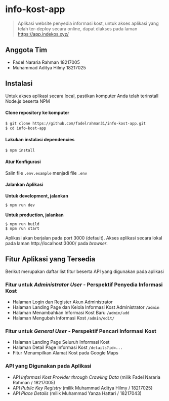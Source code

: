 # info-kost-app

> Aplikasi website penyedia informasi kost, untuk akses aplikasi yang telah ter-deploy secara online, dapat diakses pada laman https://app.indekos.xyz/

## Anggota Tim
- Fadel Nararia Rahman 18217005
- Muhammad Aditya Hilmy 18217025

## Instalasi

Untuk akses aplikasi secara local, pastikan komputer Anda telah terinstall Node.js beserta NPM

#### Clone repository ke komputer
```bash
$ git clone https://github.com/fadelrahman31/info-kost-app.git
$ cd info-kost-app
```

#### Lakukan instalasi dependencies
```bash
$ npm install
```

#### Atur Konfigurasi
Salin file `.env.example` menjadi file `.env`

#### Jalankan Aplikasi
**Untuk development, jalankan**
```bash
$ npm run dev
```

**Untuk production, jalankan**
```
$ npm run build
$ npm run start
```

Aplikasi akan berjalan pada port 3000 (default). Akses aplikasi secara lokal pada laman http://localhost:3000/ pada *browser*.

## Fitur Aplikasi yang Tersedia
Berikut merupakan daftar list fitur beserta API yang digunakan pada aplikasi

### Fitur untuk *Administrator User* - Perspektif Penyedia Informasi Kost
- Halaman Login dan Register Akun Administrator
- Halaman Landing Page dan Kelola Informasi Kost Administrator `/admin`
- Halaman Menambahkan Informasi Kost Baru `/admin/add`
- Halaman Mengubah Informasi Kost `/admin/edit/`

### Fitur untuk *General User* - Perspektif Pencari Informasi Kost
- Halaman Landing Page Seluruh Informasi Kost 
- Halaman Detail Page Informasi Kost `/details?id=...`
- Fitur Menampilkan Alamat Kost pada Google Maps

### API yang Digunakan pada Aplikasi
- API *Informasi Kost Provider through Crawling Data* (milik Fadel Nararia Rahman / 18217005)
- API *Public Key Registry* (milik Muhammad Aditya Hilmy / 18217025)
- API *Place Details* (milik Muhammad Yanza Hattari / 18217043)


